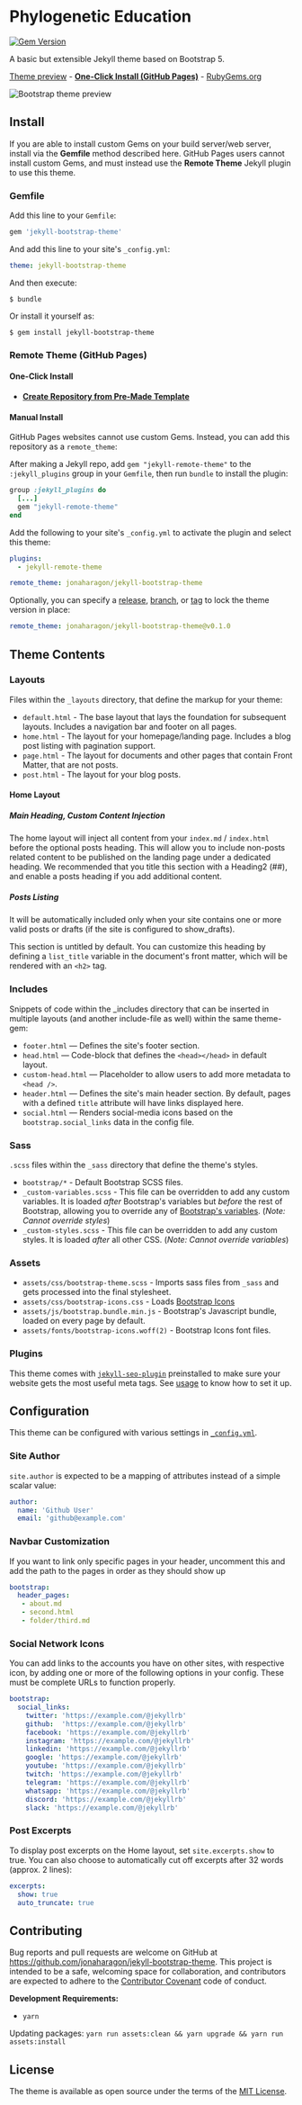 # Phylogenetic Education

[![Gem Version](https://badge.fury.io/rb/jekyll-bootstrap-theme.svg)](https://badge.fury.io/rb/jekyll-bootstrap-theme)

A basic but extensible Jekyll theme based on Bootstrap 5.

[Theme preview](https://jonaharagon.github.io/jekyll-bootstrap-theme/) - **[One-Click Install (GitHub Pages)](https://github.com/jonaharagon/jekyll-bootstrap-template/generate)** - [RubyGems.org](https://rubygems.org/gems/jekyll-bootstrap-theme)

![Bootstrap theme preview](/screenshot.png)

## Install

If you are able to install custom Gems on your build server/web server, install via the **Gemfile** method described here. GitHub Pages users cannot install custom Gems, and must instead use the **Remote Theme** Jekyll plugin to use this theme.

### Gemfile

Add this line to your `Gemfile`:

```ruby
gem 'jekyll-bootstrap-theme'
```

And add this line to your site's `_config.yml`:

```yaml
theme: jekyll-bootstrap-theme
```

And then execute:

    $ bundle

Or install it yourself as:

    $ gem install jekyll-bootstrap-theme

### Remote Theme (GitHub Pages)

#### One-Click Install

- **[Create Repository from Pre-Made Template](https://github.com/jonaharagon/jekyll-bootstrap-template/generate)**

#### Manual Install

GitHub Pages websites cannot use custom Gems. Instead, you can add this repository as a `remote_theme`:

After making a Jekyll repo, add `gem "jekyll-remote-theme"` to the `:jekyll_plugins` group in your `Gemfile`, then run `bundle` to install the plugin:

```ruby
group :jekyll_plugins do
  [...]
  gem "jekyll-remote-theme"
end
```

Add the following to your site's `_config.yml` to activate the plugin and select this theme:

```yaml
plugins:
  - jekyll-remote-theme

remote_theme: jonaharagon/jekyll-bootstrap-theme
```

Optionally, you can specify a [release](https://github.com/jonaharagon/jekyll-bootstrap-theme/releases), [branch](https://github.com/jonaharagon/jekyll-bootstrap-theme/branches), or [tag](https://github.com/jonaharagon/jekyll-bootstrap-theme/tags) to lock the theme version in place:

```yaml
remote_theme: jonaharagon/jekyll-bootstrap-theme@v0.1.0
```

## Theme Contents

### Layouts

Files within the `_layouts` directory, that define the markup for your theme:

 - `default.html` - The base layout that lays the foundation for subsequent layouts. Includes a navigation bar and footer on all pages.
 - `home.html` - The layout for your homepage/landing page. Includes a blog post listing with pagination support.
 - `page.html` - The layout for documents and other pages that contain Front Matter, that are not posts.
 - `post.html` - The layout for your blog posts.

#### Home Layout

##### Main Heading, Custom Content Injection

The home layout will inject all content from your `index.md` / `index.html` before the optional posts heading. This will allow you to include non-posts related content to be published on the landing page under a dedicated heading. We recommended that you title this section with a Heading2 (##), and enable a posts heading if you add additional content.

##### Posts Listing

It will be automatically included only when your site contains one or more valid posts or drafts (if the site is configured to show_drafts).

This section is untitled by default. You can customize this heading by defining a `list_title` variable in the document's front matter, which will be rendered with an `<h2>` tag.

### Includes

Snippets of code within the _includes directory that can be inserted in multiple layouts (and another include-file as well) within the same theme-gem:

 - `footer.html` — Defines the site's footer section.
 - `head.html` — Code-block that defines the `<head></head>` in default layout.
 - `custom-head.html` — Placeholder to allow users to add more metadata to `<head />`.
 - `header.html` — Defines the site's main header section. By default, pages with a defined `title` attribute will have links displayed here.
 - `social.html` — Renders social-media icons based on the `bootstrap.social_links` data in the config file.

### Sass

`.scss` files within the `_sass` directory that define the theme's styles.

 - `bootstrap/*` - Default Bootstrap SCSS files.
 - `_custom-variables.scss` - This file can be overridden to add any custom variables. It is loaded *after* Bootstrap's variables but *before* the rest of Bootstrap, allowing you to override any of [Bootstrap's variables](https://github.com/twbs/bootstrap/blob/main/scss/_variables.scss). (*Note: Cannot override styles*)
 - `_custom-styles.scss` - This file can be overridden to add any custom styles. It is loaded *after* all other CSS. (*Note: Cannot override variables*)

### Assets

 - `assets/css/bootstrap-theme.scss` - Imports sass files from `_sass` and gets processed into the final stylesheet.
 - `assets/css/bootstrap-icons.css` - Loads [Bootstrap Icons](https://icons.getbootstrap.com)
 - `assets/js/bootstrap.bundle.min.js` - Bootstrap's Javascript bundle, loaded on every page by default.
 - `assets/fonts/bootstrap-icons.woff(2)` - Bootstrap Icons font files.

### Plugins

This theme comes with [`jekyll-seo-plugin`](https://github.com/jekyll/jekyll-seo-tag) preinstalled to make sure your website gets the most useful meta tags. See [usage](https://github.com/jekyll/jekyll-seo-tag#usage) to know how to set it up.

## Configuration

This theme can be configured with various settings in [`_config.yml`](/_config.yml).

### Site Author

`site.author` is expected to be a mapping of attributes instead of a simple scalar value:

```yaml
author:
  name: 'Github User'
  email: 'github@example.com'
```

### Navbar Customization

If you want to link only specific pages in your header, uncomment this and add the path to the pages in order as they should show up

```yaml
bootstrap:
  header_pages:
   - about.md
   - second.html
   - folder/third.md
```

### Social Network Icons

You can add links to the accounts you have on other sites, with respective icon, by adding one or more of the following options in your config. These must be complete URLs to function properly.

```yaml
bootstrap:
  social_links:
    twitter: 'https://example.com/@jekyllrb'
    github:  'https://example.com/@jekyllrb'
    facebook: 'https://example.com/@jekyllrb'
    instagram: 'https://example.com/@jekyllrb'
    linkedin: 'https://example.com/@jekyllrb'
    google: 'https://example.com/@jekyllrb'
    youtube: 'https://example.com/@jekyllrb'
    twitch: 'https://example.com/@jekyllrb'
    telegram: 'https://example.com/@jekyllrb'
    whatsapp: 'https://example.com/@jekyllrb'
    discord: 'https://example.com/@jekyllrb'
    slack: 'https://example.com/@jekyllrb'
```

### Post Excerpts

To display post excerpts on the Home layout, set `site.excerpts.show` to true. You can also choose to automatically cut off excerpts after 32 words (approx. 2 lines):

```yaml
excerpts:
  show: true
  auto_truncate: true
```

## Contributing

Bug reports and pull requests are welcome on GitHub at https://github.com/jonaharagon/jekyll-bootstrap-theme. This project is intended to be a safe, welcoming space for collaboration, and contributors are expected to adhere to the [Contributor Covenant](http://contributor-covenant.org) code of conduct.

**Development Requirements:**

- `yarn`

Updating packages: `yarn run assets:clean && yarn upgrade && yarn run assets:install`

## License

The theme is available as open source under the terms of the [MIT License](https://opensource.org/licenses/MIT).
